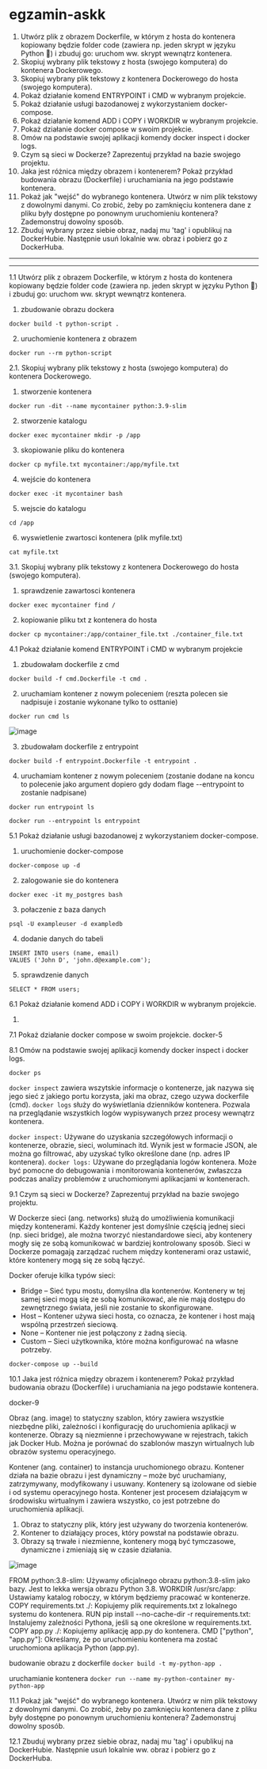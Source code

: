 # egzamin-askk


1. Utwórz plik z obrazem Dockerfile, w którym z hosta do kontenera kopiowany będzie folder code (zawiera np. jeden skrypt w języku Python 🐍) i zbuduj go:
uruchom ww. skrypt wewnątrz kontenera.
2. Skopiuj wybrany plik tekstowy z hosta (swojego komputera) do kontenera Dockerowego.
3. Skopiuj wybrany plik tekstowy z kontenera Dockerowego do hosta (swojego komputera).
4. Pokaż działanie komend ENTRYPOINT i CMD w wybranym projekcie.
5. Pokaż działanie usługi bazodanowej z wykorzystaniem docker-compose.
6. Pokaż działanie komend ADD i COPY i WORKDIR w wybranym projekcie.
7. Pokaż działanie docker compose w swoim projekcie.
8. Omów na podstawie swojej aplikacji komendy docker inspect i docker logs.
9. Czym są sieci w Dockerze? Zaprezentuj przykład na bazie swojego projektu.
10. Jaka jest różnica między obrazem i kontenerem? Pokaż przykład budowania obrazu (Dockerfile) i uruchamiania na jego podstawie kontenera.
11. Pokaż jak "wejść" do wybranego kontenera.
  Utwórz w nim plik tekstowy z dowolnymi danymi. Co zrobić, żeby po zamknięciu kontenera dane z pliku były dostępne po ponownym uruchomieniu kontenera?
  Zademonstruj dowolny sposób.
12. Zbuduj wybrany przez siebie obraz, nadaj mu 'tag' i opublikuj na DockerHubie. Następnie usuń lokalnie ww. obraz i pobierz go z DockerHuba.

****







****

1.1 Utwórz plik z obrazem Dockerfile, w którym z hosta do kontenera kopiowany będzie folder code (zawiera np. jeden skrypt w języku Python 🐍) i zbuduj go:
uruchom ww. skrypt wewnątrz kontenera.


1. zbudowanie obrazu dockera
```
docker build -t python-script .
```
2. uruchomienie kontenera z obrazem
```
docker run --rm python-script
```

2.1. Skopiuj wybrany plik tekstowy z hosta (swojego komputera) do kontenera Dockerowego.

1. stworzenie kontenera
```
docker run -dit --name mycontainer python:3.9-slim
```
2. stworzenie katalogu
```
docker exec mycontainer mkdir -p /app
```
3. skopiowanie pliku do kontenera
```
docker cp myfile.txt mycontainer:/app/myfile.txt
```
4. wejście do kontenera
```
docker exec -it mycontainer bash
```
5. wejscie do katalogu
```
cd /app
```
6. wyswietlenie zwartosci kontenera (plik myfile.txt)
```
cat myfile.txt
```

3.1. Skopiuj wybrany plik tekstowy z kontenera Dockerowego do hosta (swojego komputera).

1. sprawdzenie zawartosci kontenera
```
docker exec mycontainer find /
```

2. kopiowanie pliku txt z kontenera do hosta
```
docker cp mycontainer:/app/container_file.txt ./container_file.txt
```
4.1 Pokaż działanie komend ENTRYPOINT i CMD w wybranym projekcie

1. zbudowałam dockerfile z cmd

```
docker build -f cmd.Dockerfile -t cmd .
```
2. uruchamiam kontener z nowym poleceniem (reszta polecen sie nadpisuje i zostanie wykonane tylko to osttanie)

```
docker run cmd ls
```
![image](https://github.com/user-attachments/assets/a32dacb6-803b-4f68-afef-cb9f1b5b2388)

3. zbudowałam dockerfile z entrypoint

```
docker build -f entrypoint.Dockerfile -t entrypoint .
```

4. uruchamiam kontener z nowym poleceniem (zostanie dodane na koncu to polecenie jako argument dopiero gdy dodam flage --entrypoint to zostanie nadpisane)

```
docker run entrypoint ls
```
```
docker run --entrypoint ls entrypoint
```
5.1 Pokaż działanie usługi bazodanowej z wykorzystaniem docker-compose.

1. uruchomienie docker-compose

```
docker-compose up -d
```

2. zalogowanie sie do kontenera
```
docker exec -it my_postgres bash
```
3. połaczenie z baza danych
```
psql -U exampleuser -d exampledb
```
4. dodanie danych do tabeli
```
INSERT INTO users (name, email)
VALUES ('John D', 'john.d@example.com');
```
5. sprawdzenie danych
```
SELECT * FROM users;
```

6.1 Pokaż działanie komend ADD i COPY i WORKDIR w wybranym projekcie.

1. 

7.1 Pokaż działanie docker compose w swoim projekcie.
docker-5

8.1 Omów na podstawie swojej aplikacji komendy docker inspect i docker logs.

```docker ps```

```docker inspect``` zawiera wszytskie informacje o kontenerze, jak nazywa się jego sieć z jakiego portu korzysta, jaki ma obraz, czego uzywa dockerfile (cmd). ```docker logs``` służy do wyświetlania dzienników kontenera. Pozwala na przeglądanie wszystkich logów wypisywanych przez procesy wewnątrz kontenera.

```docker inspect:``` Używane do uzyskania szczegółowych informacji o kontenerze, obrazie, sieci, woluminach itd. Wynik jest w formacie JSON, ale można go filtrować, aby uzyskać tylko określone dane (np. adres IP kontenera).
```docker logs:``` Używane do przeglądania logów kontenera. Może być pomocne do debugowania i monitorowania kontenerów, zwłaszcza podczas analizy problemów z uruchomionymi aplikacjami w kontenerach.

9.1 Czym są sieci w Dockerze? Zaprezentuj przykład na bazie swojego projektu.

W Dockerze sieci (ang. networks) służą do umożliwienia komunikacji między kontenerami. Każdy kontener jest domyślnie częścią jednej sieci (np. sieci bridge), ale można tworzyć niestandardowe sieci, aby kontenery mogły się ze sobą komunikować w bardziej kontrolowany sposób. Sieci w Dockerze pomagają zarządzać ruchem między kontenerami oraz ustawić, które kontenery mogą się ze sobą łączyć.

Docker oferuje kilka typów sieci:

* Bridge – Sieć typu mostu, domyślna dla kontenerów. Kontenery w tej samej sieci mogą się ze sobą komunikować, ale nie mają dostępu do zewnętrznego świata, jeśli nie zostanie to skonfigurowane.
* Host – Kontener używa sieci hosta, co oznacza, że kontener i host mają wspólną przestrzeń sieciową.
* None – Kontener nie jest połączony z żadną siecią.
* Custom – Sieci użytkownika, które można konfigurować na własne potrzeby.

```
docker-compose up --build
```

10.1 Jaka jest różnica między obrazem i kontenerem? Pokaż przykład budowania obrazu (Dockerfile) i uruchamiania na jego podstawie kontenera.

docker-9

Obraz (ang. image) to statyczny szablon, który zawiera wszystkie niezbędne pliki, zależności i konfigurację do uruchomienia aplikacji w kontenerze. Obrazy są niezmienne i przechowywane w rejestrach, takich jak Docker Hub. Można je porównać do szablonów maszyn wirtualnych lub obrazów systemu operacyjnego.

Kontener (ang. container) to instancja uruchomionego obrazu. Kontener działa na bazie obrazu i jest dynamiczny – może być uruchamiany, zatrzymywany, modyfikowany i usuwany. Kontenery są izolowane od siebie i od systemu operacyjnego hosta. Kontener jest procesem działającym w środowisku wirtualnym i zawiera wszystko, co jest potrzebne do uruchomienia aplikacji.

1. Obraz to statyczny plik, który jest używany do tworzenia kontenerów.
2. Kontener to działający proces, który powstał na podstawie obrazu.
3. Obrazy są trwałe i niezmienne, kontenery mogą być tymczasowe, dynamiczne i zmieniają się w czasie działania.

![image](https://github.com/user-attachments/assets/673c3a6c-6807-4ff0-8366-9bfdc5ffc9c9)

FROM python:3.8-slim: Używamy oficjalnego obrazu python:3.8-slim jako bazy. Jest to lekka wersja obrazu Python 3.8.
WORKDIR /usr/src/app: Ustawiamy katalog roboczy, w którym będziemy pracować w kontenerze.
COPY requirements.txt ./: Kopiujemy plik requirements.txt z lokalnego systemu do kontenera.
RUN pip install --no-cache-dir -r requirements.txt: Instalujemy zależności Pythona, jeśli są one określone w requirements.txt.
COPY app.py ./: Kopiujemy aplikację app.py do kontenera.
CMD ["python", "app.py"]: Określamy, że po uruchomieniu kontenera ma zostać uruchomiona aplikacja Python (app.py).

budowanie obrazu z dockerfile ```docker build -t my-python-app . ```

uruchamianie kontenera ```docker run --name my-python-container my-python-app ```


11.1 Pokaż jak "wejść" do wybranego kontenera.
Utwórz w nim plik tekstowy z dowolnymi danymi. Co zrobić, żeby po zamknięciu kontenera dane z pliku były dostępne po ponownym uruchomieniu kontenera?
Zademonstruj dowolny sposób.



12.1 Zbuduj wybrany przez siebie obraz, nadaj mu 'tag' i opublikuj na DockerHubie. Następnie usuń lokalnie ww. obraz i pobierz go z DockerHuba.


